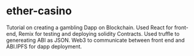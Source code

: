# ether-casino

Tutorial on creating a gambling Dapp on Blockchain. Used React for front-end, Remix for testing and deploying solidity Contracts. Used truffle to genereating ABI as JSON. Web3 to communicate between front end and ABI.IPFS for dapp deployment.
